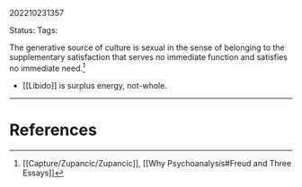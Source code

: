 202210231357

Status: 
Tags: 

The generative source of culture is sexual in the sense of belonging to the supplementary satisfaction that serves no immediate function and satisfies no immediate need.[^1]
- [[Libido]] is surplus energy, not-whole.







---
# References

[^1]: [[Capture/Zupancic/Zupancic]], [[Why Psychoanalysis#Freud and Three Essays]]
